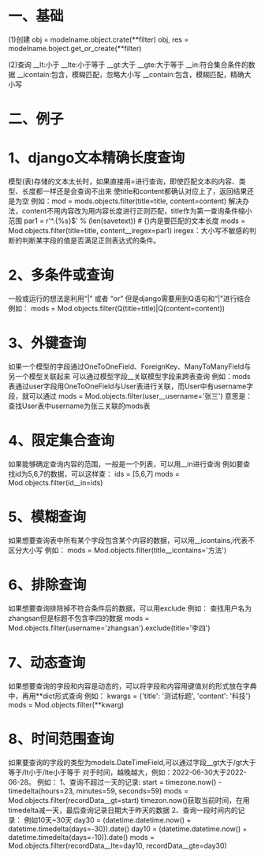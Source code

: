 # 一、基础
(1)创建
obj = modelname.object.crate(**filter)
obj, res = modelname.boject.get_or_create(**filter)

(2)查询
 __lt:小于
 __lte:小于等于
 __gt:大于
 __gte:大于等于
 __in:符合集合条件的数据
 __icontain:包含，模糊匹配，忽略大小写
 __contain:包含，模糊匹配，精确大小写


# 二、例子
# 1、django文本精确长度查询
 模型(表)存储的文本太长时，如果直接用=进行查询，即使匹配文本的内容、类型、长度都一样还是会查询不出来
 使title和content都确认对应上了，返回结果还是为空
 例如：mod = mods.objects.filter(title=title, content=content)
 解决办法，content不用内容改为用内容长度进行正则匹配，title作为第一查询条件缩小范围
 par1 = r'^.{%s}$' % (len(savetext))  # {}内是要匹配的文本长度
 mods = Mod.objects.filter(title=title, content__iregex=par1)
 iregex：大小写不敏感的判断的判断某字段的值是否满足正则表达式的条件。

# 2、多条件或查询
 一般或运行的想法是利用“|” 或者 “or”
 但是django需要用到Q语句和“|”进行结合
 例如：
 mods = Mod.objects.filter(Q(title=title)|Q(content=content)) 

# 3、外键查询
 如果一个模型的字段通过OneToOneField、ForeignKey、ManyToManyField与另一个模型关联起来
 可以通过模型字段__关联模型字段来跨表查询
 例如：mods表通过user字段用OneToOneField与User表进行关联，而User中有username字段，就可以通过
 mods = Mod.objects.filter(user__username='张三')
 意思是：查找User表中username为张三关联的mods表

# 4、限定集合查询
 如果能够确定查询内容的范围，一般是一个列表，可以用__in进行查询
 例如要查找id为5,6,7的数据，可以这样查：
 ids = [5,6,7]
 mods = Mod.objects.filter(id__in=ids)

# 5、模糊查询
 如果想要查询表中所有某个字段包含某个内容的数据，可以用__icontains,i代表不区分大小写
 例如：
 mods = Mod.objects.filter(title__icontains='方法')

# 6、排除查询
 如果想要查询排除掉不符合条件后的数据，可以用exclude
 例如：
 查找用户名为zhangsan但是标题不包含李四的数据
 mods = Mod.objects.filter(username='zhangsan').exclude(title='李四')

# 7、动态查询
 如果想要查询的字段和内容是动态的，可以将字段和内容用键值对的形式放在字典中，再用**dict形式查询
 例如：
 kwargs = {'title': '测试标题', 'content': '科技'}
 mods = Mod.objects.filter(**kwarg)

# 8、时间范围查询
 如果要查询的字段的类型为models.DateTimeField,可以通过字段__gt大于/gt大于等于/lt小于/lte小于等于
 对于时间，越晚越大，例如：2022-06-30大于2022-06-28。
 例如：
 1、查询不超过一天的记录:
 start = timezone.now() - timedelta(hours=23, minutes=59, seconds=59)
 mods = Mod.objects.filter(recordData__gt=start)
 timezon.now()获取当前时间，在用timedelta减一天，最后查询记录日期大于昨天的数据
 2、查询一段时间内的记录：
 例如10天~30天
 day30 = (datetime.datetime.now() + datetime.timedelta(days=-30)).date()
 day10 = (datetime.datetime.now() + datetime.timedelta(days=-10)).date()
 mods = Mod.objects.filter(recordData__lte=day10, recordData__gte=day30)      